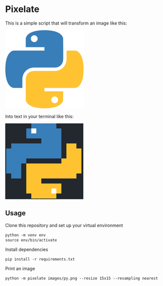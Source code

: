 # Pixelate

This is a simple script that will transform an image like this:

![Python Logo](images/py-small.png)

Into text in your terminal like this:

![Python Logo](images/py-pixelated.png)

## Usage

Clone this repository and set up your virtual environment

```
python -m venv env
source env/bin/activate
```

Install dependencies

```
pip install -r requirements.txt
```

Print an image

```
python -m pixelate images/py.png --resize 15x15 --resampling nearest
```
